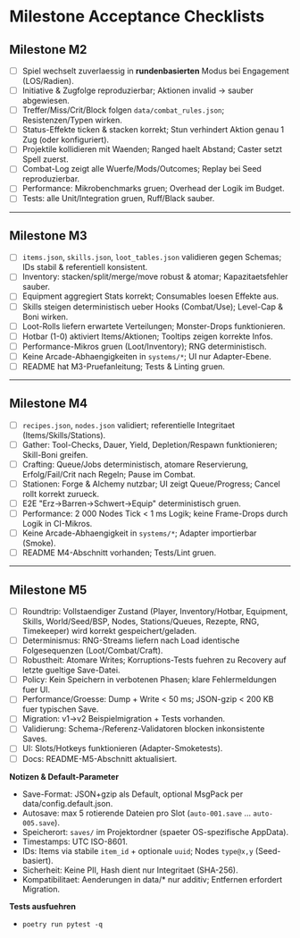 # Milestone Acceptance Checklists

## Milestone M2

- [ ] Spiel wechselt zuverlaessig in **rundenbasierten** Modus bei Engagement (LOS/Radien).
- [ ] Initiative & Zugfolge reproduzierbar; Aktionen invalid -> sauber abgewiesen.
- [ ] Treffer/Miss/Crit/Block folgen `data/combat_rules.json`; Resistenzen/Typen wirken.
- [ ] Status-Effekte ticken & stacken korrekt; Stun verhindert Aktion genau 1 Zug (oder konfiguriert).
- [ ] Projektile kollidieren mit Waenden; Ranged haelt Abstand; Caster setzt Spell zuerst.
- [ ] Combat-Log zeigt alle Wuerfe/Mods/Outcomes; Replay bei Seed reproduzierbar.
- [ ] Performance: Mikrobenchmarks gruen; Overhead der Logik im Budget.
- [ ] Tests: alle Unit/Integration gruen, Ruff/Black sauber.

---

## Milestone M3

- [ ] `items.json`, `skills.json`, `loot_tables.json` validieren gegen Schemas; IDs stabil & referentiell konsistent.
- [ ] Inventory: stacken/split/merge/move robust & atomar; Kapazitaetsfehler sauber.
- [ ] Equipment aggregiert Stats korrekt; Consumables loesen Effekte aus.
- [ ] Skills steigen deterministisch ueber Hooks (Combat/Use); Level-Cap & Boni wirken.
- [ ] Loot-Rolls liefern erwartete Verteilungen; Monster-Drops funktionieren.
- [ ] Hotbar (1-0) aktiviert Items/Aktionen; Tooltips zeigen korrekte Infos.
- [ ] Performance-Mikros gruen (Loot/Inventory); RNG deterministisch.
- [ ] Keine Arcade-Abhaengigkeiten in `systems/*`; UI nur Adapter-Ebene.
- [ ] README hat M3-Pruefanleitung; Tests & Linting gruen.

---

## Milestone M4

- [ ] `recipes.json`, `nodes.json` validiert; referentielle Integritaet (Items/Skills/Stations).
- [ ] Gather: Tool-Checks, Dauer, Yield, Depletion/Respawn funktionieren; Skill-Boni greifen.
- [ ] Crafting: Queue/Jobs deterministisch, atomare Reservierung, Erfolg/Fail/Crit nach Regeln; Pause im Combat.
- [ ] Stationen: Forge & Alchemy nutzbar; UI zeigt Queue/Progress; Cancel rollt korrekt zurueck.
- [ ] E2E "Erz->Barren->Schwert->Equip" deterministisch gruen.
- [ ] Performance: 2 000 Nodes Tick < 1 ms Logik; keine Frame-Drops durch Logik in CI-Mikros.
- [ ] Keine Arcade-Abhaengigkeit in `systems/*`; Adapter importierbar (Smoke).
- [ ] README M4-Abschnitt vorhanden; Tests/Lint gruen.

---

## Milestone M5

- [ ] Roundtrip: Vollstaendiger Zustand (Player, Inventory/Hotbar, Equipment, Skills, World/Seed/BSP, Nodes, Stations/Queues, Rezepte, RNG, Timekeeper) wird korrekt gespeichert/geladen.
- [ ] Determinismus: RNG-Streams liefern nach Load identische Folgesequenzen (Loot/Combat/Craft).
- [ ] Robustheit: Atomare Writes; Korruptions-Tests fuehren zu Recovery auf letzte gueltige Save-Datei.
- [ ] Policy: Kein Speichern in verbotenen Phasen; klare Fehlermeldungen fuer UI.
- [ ] Performance/Groesse: Dump + Write < 50 ms; JSON-gzip < 200 KB fuer typischen Save.
- [ ] Migration: v1->v2 Beispielmigration + Tests vorhanden.
- [ ] Validierung: Schema-/Referenz-Validatoren blocken inkonsistente Saves.
- [ ] UI: Slots/Hotkeys funktionieren (Adapter-Smoketests).
- [ ] Docs: README-M5-Abschnitt aktualisiert.

**Notizen & Default-Parameter**
- Save-Format: JSON+gzip als Default, optional MsgPack per data/config.default.json.
- Autosave: max 5 rotierende Dateien pro Slot (`auto-001.save` ... `auto-005.save`).
- Speicherort: `saves/` im Projektordner (spaeter OS-spezifische AppData).
- Timestamps: UTC ISO-8601.
- IDs: Items via stabile `item_id` + optionale `uuid`; Nodes `type@x,y` (Seed-basiert).
- Sicherheit: Keine PII, Hash dient nur Integritaet (SHA-256).
- Kompatibilitaet: Aenderungen in data/* nur additiv; Entfernen erfordert Migration.

**Tests ausfuehren**
- `poetry run pytest -q`
